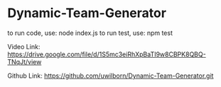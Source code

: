 # Dynamic-Team-Generator

to run code, use: node index.js
to run test, use: npm test

Video Link:
https://drive.google.com/file/d/1S5mc3eiRhXpBaTI9w8CBPK8QBQ-TNqJt/view

Github Link:
https://github.com/uwilborn/Dynamic-Team-Generator.git
